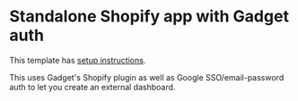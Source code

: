 # Standalone Shopify app with Gadget auth

This template has [setup instructions](template-setup).

This uses Gadget's Shopify plugin as well as Google SSO/email-password auth to let you create an external dashboard.
